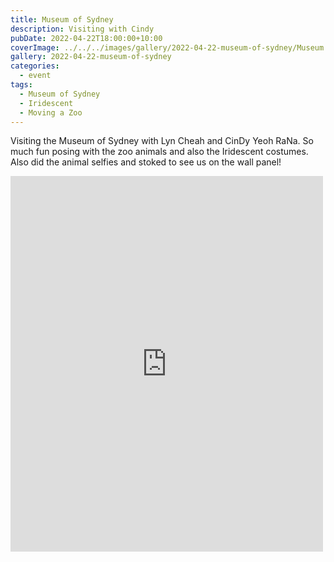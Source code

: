 ```yaml
---
title: Museum of Sydney
description: Visiting with Cindy
pubDate: 2022-04-22T18:00:00+10:00
coverImage: ../../../images/gallery/2022-04-22-museum-of-sydney/Museum of Sydney.jpeg
gallery: 2022-04-22-museum-of-sydney
categories:
  - event
tags:
  - Museum of Sydney
  - Iridescent
  - Moving a Zoo
---
```


Visiting the Museum of Sydney with Lyn Cheah and CinDy Yeoh RaNa. So much fun posing with the zoo animals and also the Iridescent costumes. Also did the animal selfies and stoked to see us on the wall panel!

<iframe src="https://www.facebook.com/plugins/post.php?href=https%3A%2F%2Fwww.facebook.com%2Fchris1.tham%2Fposts%2Fpfbid09JqrtgdsT6yBnbrMT8YzdsHckT1nTb4zJLffTDnSmv9zvrTD3iwemNFoPR8GDsUJl&show_text=true&width=500" width="500" height="601" style="border:none;overflow:hidden" scrolling="no" frameborder="0" allowfullscreen="true" allow="autoplay; clipboard-write; encrypted-media; picture-in-picture; web-share"></iframe>
